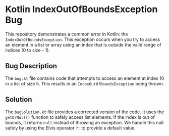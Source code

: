 # Kotlin IndexOutOfBoundsException Bug

This repository demonstrates a common error in Kotlin: the `IndexOutOfBoundsException`. This exception occurs when you try to access an element in a list or array using an index that is outside the valid range of indices (0 to size - 1).

## Bug Description

The `bug.kt` file contains code that attempts to access an element at index 10 in a list of size 5. This results in an `IndexOutOfBoundsException` being thrown.

## Solution

The `bugSolution.kt` file provides a corrected version of the code. It uses the `getOrNull()` function to safely access list elements. If the index is out of bounds, it returns `null` instead of throwing an exception.  We handle this null safely by using the Elvis operator `?:` to provide a default value.